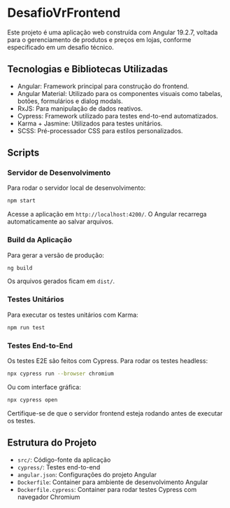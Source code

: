 # DesafioVrFrontend

Este projeto é uma aplicação web construída com Angular 19.2.7, voltada para o gerenciamento de produtos e preços em lojas, conforme especificado em um desafio técnico.

## Tecnologias e Bibliotecas Utilizadas

- Angular: Framework principal para construção do frontend.
- Angular Material: Utilizado para os componentes visuais como tabelas, botões, formulários e dialog modals.
- RxJS: Para manipulação de dados reativos.
- Cypress: Framework utilizado para testes end-to-end automatizados.
- Karma + Jasmine: Utilizados para testes unitários.
- SCSS: Pré-processador CSS para estilos personalizados.

## Scripts

### Servidor de Desenvolvimento

Para rodar o servidor local de desenvolvimento:

```bash
npm start
```

Acesse a aplicação em `http://localhost:4200/`. O Angular recarrega automaticamente ao salvar arquivos.

### Build da Aplicação

Para gerar a versão de produção:

```bash
ng build
```

Os arquivos gerados ficam em `dist/`.

### Testes Unitários

Para executar os testes unitários com Karma:

```bash
npm run test
```

### Testes End-to-End

Os testes E2E são feitos com Cypress. Para rodar os testes headless:

```bash
npx cypress run --browser chromium
```

Ou com interface gráfica:

```bash
npx cypress open
```

Certifique-se de que o servidor frontend esteja rodando antes de executar os testes.

## Estrutura do Projeto

- `src/`: Código-fonte da aplicação
- `cypress/`: Testes end-to-end
- `angular.json`: Configurações do projeto Angular
- `Dockerfile`: Container para ambiente de desenvolvimento Angular
- `Dockerfile.cypress`: Container para rodar testes Cypress com navegador Chromium